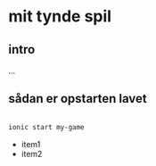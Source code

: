 # mit tynde spil

## intro

...

## sådan er opstarten lavet

```bash

ionic start my-game

```

- item1
- item2

